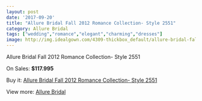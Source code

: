 ```yaml
---
layout: post
date: '2017-09-20'
title: "Allure Bridal Fall 2012 Romance Collection- Style 2551"
category: Allure Bridal
tags: ["wedding","romance","elegant","charming","dresses"]
image: http://img.idealgown.com/4309-thickbox_default/allure-bridal-fall-2012-romance-collection-style-2551.jpg
---
```

Allure Bridal Fall 2012 Romance Collection- Style 2551

On Sales: **$117.995**
<a href="https://www.idealgown.com/en/allure-bridal/1954-allure-bridal-fall-2012-romance-collection-style-2551.html"><amp-img layout="responsive" width="600" height="600" src="//img.idealgown.com/4309-thickbox_default/allure-bridal-fall-2012-romance-collection-style-2551.jpg" alt="Allure Bridal Fall 2012 Romance Collection- Style 2551 0" /></a>
<a href="https://www.idealgown.com/en/allure-bridal/1954-allure-bridal-fall-2012-romance-collection-style-2551.html"><amp-img layout="responsive" width="600" height="600" src="//img.idealgown.com/4311-thickbox_default/allure-bridal-fall-2012-romance-collection-style-2551.jpg" alt="Allure Bridal Fall 2012 Romance Collection- Style 2551 1" /></a>
<a href="https://www.idealgown.com/en/allure-bridal/1954-allure-bridal-fall-2012-romance-collection-style-2551.html"><amp-img layout="responsive" width="600" height="600" src="//img.idealgown.com/4310-thickbox_default/allure-bridal-fall-2012-romance-collection-style-2551.jpg" alt="Allure Bridal Fall 2012 Romance Collection- Style 2551 2" /></a>

Buy it: [Allure Bridal Fall 2012 Romance Collection- Style 2551](https://www.idealgown.com/en/allure-bridal/1954-allure-bridal-fall-2012-romance-collection-style-2551.html "Allure Bridal Fall 2012 Romance Collection- Style 2551")

View more: [Allure Bridal](https://www.idealgown.com/en/29-allure-bridal "Allure Bridal")